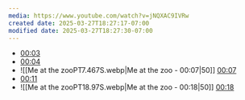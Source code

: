 ```yaml
---
media: https://www.youtube.com/watch?v=jNQXAC9IVRw
created date: 2025-03-27T18:27:17-07:00
modified date: 2025-03-27T18:27:30-07:00
---
```


- [00:03](https://www.youtube.com/watch?v=jNQXAC9IVRw&t=3#t=3.08) 
- [00:04](https://www.youtube.com/watch?v=jNQXAC9IVRw&t=5#t=4.99) 
- ![[Me at the zooPT7.467S.webp|Me at the zoo - 00:07|50]] [00:07](https://www.youtube.com/watch?v=jNQXAC9IVRw&t=7#t=7.47) 
- [00:11](https://www.youtube.com/watch?v=jNQXAC9IVRw&t=11#t=11.22) 
- ![[Me at the zooPT18.97S.webp|Me at the zoo - 00:18|50]] [00:18](https://www.youtube.com/watch?v=jNQXAC9IVRw&t=19#t=18.97) 